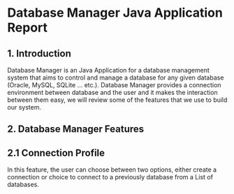 # Database Manager Java Application Report
## 1. Introduction

Database Manager is an Java Application for a database management system that aims to control and manage a database for any given database (Oracle, MySQL, SQLite ... etc.). 
Database Manager provides a connection environment between database and the user and it makes the interaction between them easy, we will review some of the features that we use to build our system. 

## 2. Database Manager Features
## 2.1 Connection Profile 
In this feature, the user can choose between two options, either create a connection or choice to connect to a previously database from a List of databases.









